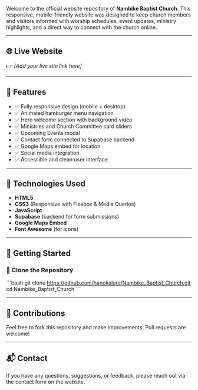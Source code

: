 Welcome to the official website repository of **Nambike Baptist Church**. This responsive, mobile-friendly website was designed to keep church members and visitors informed with worship schedules, event updates, ministry highlights, and a direct way to connect with the church online.

---

## 🌐 Live Website

👉 *[Add your live site link here]*

---

## 📌 Features

- ✅ Fully responsive design (mobile + desktop)
- ✅ Animated hamburger menu navigation
- ✅ Hero welcome section with background video
- ✅ Ministries and Church Committee card sliders
- ✅ Upcoming Events modal
- ✅ Contact form connected to Supabase backend
- ✅ Google Maps embed for location
- ✅ Social media integration
- ✅ Accessible and clean user interface

---

## 🔧 Technologies Used

- **HTML5**
- **CSS3** (Responsive with Flexbox & Media Queries)
- **JavaScript**
- **Supabase** (backend for form submissions)
- **Google Maps Embed**
- **Font Awesome** (for icons)

---

## 🚀 Getting Started

### 📁 Clone the Repository

\`\`\`bash
git clone https://github.com/hanokalure/Nambike_Baptist_Church.git
cd Nambike_Baptist_Church
\`\`\`

---

## 🙌 Contributions

Feel free to fork this repository and make improvements. Pull requests are welcome!

---

## 📬 Contact

If you have any questions, suggestions, or feedback, please reach out via the contact form on the website.
